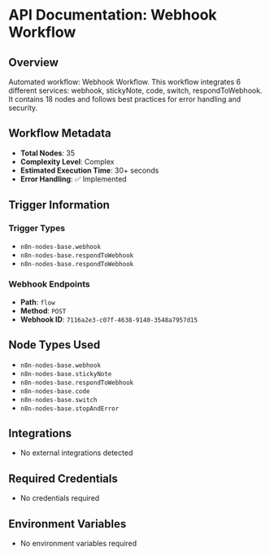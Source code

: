 # API Documentation: Webhook Workflow

## Overview
Automated workflow: Webhook Workflow. This workflow integrates 6 different services: webhook, stickyNote, code, switch, respondToWebhook. It contains 18 nodes and follows best practices for error handling and security.

## Workflow Metadata
- **Total Nodes**: 35
- **Complexity Level**: Complex
- **Estimated Execution Time**: 30+ seconds
- **Error Handling**: ✅ Implemented

## Trigger Information
### Trigger Types
- `n8n-nodes-base.webhook`
- `n8n-nodes-base.respondToWebhook`
- `n8n-nodes-base.respondToWebhook`

### Webhook Endpoints
- **Path**: `flow`
- **Method**: `POST`
- **Webhook ID**: `7116a2e3-c07f-4638-9140-3548a7957d15`


## Node Types Used
- `n8n-nodes-base.webhook`
- `n8n-nodes-base.stickyNote`
- `n8n-nodes-base.respondToWebhook`
- `n8n-nodes-base.code`
- `n8n-nodes-base.switch`
- `n8n-nodes-base.stopAndError`

## Integrations
- No external integrations detected

## Required Credentials
- No credentials required

## Environment Variables
- No environment variables required
